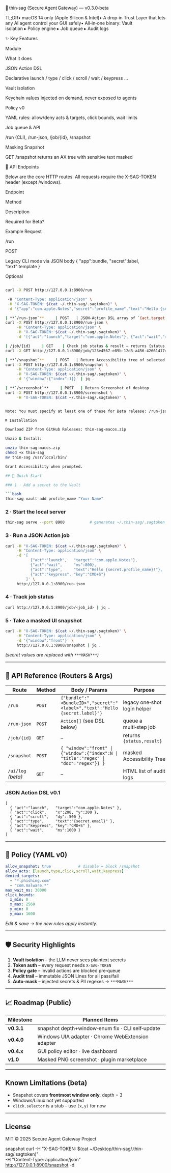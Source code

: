 🚪 thin‑sag (Secure Agent Gateway) — v0.3.0‑beta

TL;DR• macOS 14 only (Apple Silicon & Intel)• A drop‑in Trust Layer that lets any AI agent control your GUI safely• All‑in‑one binary: Vault isolation ▸ Policy engine ▸ Job queue ▸ Audit logs

✨ Key Features

Module

What it does

JSON Action DSL

Declarative launch / type / click / scroll / wait / keypress ...

Vault isolation

Keychain values injected on demand, never exposed to agents

Policy v0

YAML rules: allow/deny acts & targets, click bounds, wait limits

Job queue & API

/run (CLI), /run-json, /job/{id}, /snapshot

Masking Snapshot

GET /snapshot returns an AX tree with sensitive text masked

📡 API Endpoints

Below are the core HTTP routes. All requests require the X-SAG-TOKEN header (except /windows).

Endpoint

Method

Description

Required for Beta?

Example Request

/run

POST

Legacy CLI mode via JSON body { "app":bundle, "secret":label, "text":template }

Optional

```bash

curl -X POST http://127.0.0.1:8900/run 

 -H "Content-Type: application/json" \
 -H "X-SAG-TOKEN: $(cat ~/.thin-sag/.sagtoken)" \
 -d '{"app":"com.apple.Notes","secret":"profile_name","text":"Hello {secret}!"}'

| **`/run-json`**     | POST   | JSON‑Action DSL array of `{act,target,text,ms,key,...}`  | ✅                 | ```bash
curl -X POST http://127.0.0.1:8900/run-json \
     -H "Content-Type: application/json" \
     -H "X-SAG-TOKEN: $(cat ~/.thin-sag/.sagtoken)" \
     -d '[{"act":"launch","target":"com.apple.Notes"}, {"act":"wait","ms":800}, {"act":"type","text":"Hello {secret.profile_name}!"}]'

| /job/{id}     | GET    | Check job status & result – returns {status, result}    | ✅                 | ```bash
curl -X GET http://127.0.0.1:8900/job/123e4567-e89b-12d3-a456-426614174000 -H "X-SAG-TOKEN: $(cat ~/.thin-sag/.sagtoken)" | jq .

| **`/snapshot`**     | POST   | Return Accessibility tree of selected window              | ✅                 | ```bash
curl -X POST http://127.0.0.1:8900/snapshot \
     -H "Content-Type: application/json" \
     -H "X-SAG-TOKEN: $(cat ~/.thin-sag/.sagtoken)" \
     -d '{"window":{"index":1}}' | jq .

| **`/screenshot`**     | POST   | Return Screenshot of desktop             | ✅                 | ```bash
curl -X POST http://127.0.0.1:8900/screenshot \
     -H "X-SAG-TOKEN: $(cat ~/.thin-sag/.sagtoken)" \


Note: You must specify at least one of these for Beta release: /run-json, /job/{id}, /snapshot. The /run CLI route remains for backward compatibility.

⏬ Installation

Download ZIP from GitHub Releases: thin-sag-macos.zip

Unzip & Install:

unzip thin-sag-macos.zip
chmod +x thin-sag
mv thin-sag /usr/local/bin/

Grant Accessibility when prompted.

## 🚀 Quick Start

### 1 · Add a secret to the Vault

```bash
thin-sag vault add profile_name "Your Name"
```

### 2 · Start the local server

```bash
thin-sag serve --port 8900           # generates ~/.thin-sag/.sagtoken
```

### 3 · Run a **JSON Action** job

```bash
curl -H "X-SAG-TOKEN: $(cat ~/.thin-sag/.sagtoken)" \
     -H "Content-Type: application/json" \
     -d '[
           {"act":"launch",   "target":"com.apple.Notes"},
           {"act":"wait",     "ms":800},
           {"act":"type",     "text":"Hello {secret.profile_name}!"},
           {"act":"keypress", "key":"CMD+S"}
         ]' \
     http://127.0.0.1:8900/run-json
```

### 4 · Track job status

```bash
curl http://127.0.0.1:8900/job/<job_id> | jq .
```

### 5 · Take a masked UI snapshot

```bash
curl -H "X-SAG-TOKEN: $(cat ~/.thin-sag/.sagtoken)" \
     -H "Content-Type: application/json" \
     -d '{"window":"front"}' \
     http://127.0.0.1:8900/snapshot | jq .
```

*(secret values are replaced with `***MASK***`)*

---

## 📡 API Reference (Routers & Args)

| Route              | Method | Body / Params                                                                        | Purpose                      |
| ------------------ | ------ | ------------------------------------------------------------------------------------ | ---------------------------- |
| `/run`             | `POST` | `{"bundle":"<BundleID>","secret":"<label>","text":"Hello {secret.label}"}`           | legacy one‑shot login helper |
| `/run-json`        | `POST` | `Action[]` (see DSL below)                                                           | queue a multi‑step job       |
| `/job/{id}`        | `GET`  | –                                                                                    | returns `{status,result}`    |
| `/snapshot`        | `POST` | `{ "window":"front" \| {"window":{"index":N \| "title":"regex" \| "doc":"regex"}} }` | masked Accessibility Tree    |
| `/ui/log` *(beta)* | `GET`  | –                                                                                    | HTML list of audit logs      |

### JSON Action DSL v0.1

```jsonc
[
  { "act":"launch",   "target":"com.apple.Notes" },
  { "act":"click",    "x":200, "y":300 },
  { "act":"scroll",   "dy":-500 },
  { "act":"type",     "text":"{secret.email}" },
  { "act":"keypress", "key":"CMD+S" },
  { "act":"wait",     "ms":1000 }
]
```

---

## 🔧 Policy (YAML v0)

```yaml
allow_snapshot: true            # disable = block /snapshot
allow_acts: [launch,type,click,scroll,wait,keypress]
denied_targets:
  - "*.phishing.com"
  - "com.malware.*"
max_wait_ms: 30000
click_bounds:
  x_min: 0
  x_max: 2560
  y_min: 0
  y_max: 1600
```

*Edit & save → the new rules apply instantly.*

---

## 🛡️ Security Highlights

1. **Vault isolation** – the LLM never sees plaintext secrets
2. **Token auth** – every request needs `X-SAG-TOKEN`
3. **Policy gate** – invalid actions are blocked pre‑queue
4. **Audit trail** – immutable JSON Lines for all pass/fail
5. **Auto‑mask** – injected secrets & PII regexes → `***MASK***`

---

## 📈 Roadmap (Public)

| Milestone  | Planned Items                                     |
| ---------- | ------------------------------------------------- |
| **v0.3.1** | snapshot depth+window‑enum fix · CLI self‑update  |
| **v0.4.0** | Windows UIA adapter · Chrome WebExtension adapter |
| **v0.4.x** | GUI policy editor · live dashboard                |
| **v1.0**   | Masked PNG screenshot · plugin marketplace        |

---

## Known Limitations (beta)

* Snapshot covers **frontmost window only**, depth = 3
* Windows/Linux not yet supported
* `click.selector` is a stub – use `(x,y)` for now

---

## License

MIT © 2025 Secure Agent Gateway Project

snapshot
curl -H "X-SAG-TOKEN: $(cat ~/Desktop/thin-sag/.thin-sag/.sagtoken)" \
     -H "Content-Type: application/json" \
     http://127.0.0.1:8900/snapshot -d
